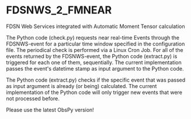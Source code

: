 # FDSNWS_2_FMNEAR
FDSN Web Services integrated with Automatic Moment Tensor calculation

The Python code (check.py) requests near real-time Events through the FDSNWS-event for a particular time window specified in the configuration file. The periodical check is performed via a Linux Cron Job. For all of the events returned by the FDSNWS-event, the Python code (extract.py) is triggered for each one of them, sequentially. The current implementation passes the event's datetime stamp as input argument to the Python code.


The Python code (extract.py) checks if the specific event that was passed as input argument is already (or being) calculated. The current implementation of the Python code will only trigger new events that were not processed before.

Please use the latest ObsPy version!
